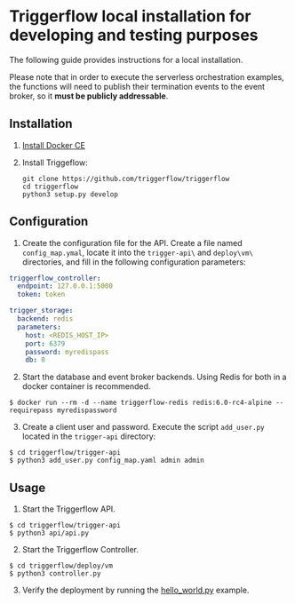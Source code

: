 # Triggerflow local installation for developing and testing purposes

The following guide provides instructions for a local installation.

Please note that in order to execute the serverless orchestration examples, the functions will need to publish their
termination events to the event broker, so it **must be publicly addressable**.

## Installation

1. [Install Docker CE](https://docs.docker.com/engine/install/)


2. Install Triggeflow:

    ```
    git clone https://github.com/triggerflow/triggerflow
    cd triggerflow
    python3 setup.py develop
    ```

## Configuration

1. Create the configuration file for the API. Create a file named `config_map.ymal`, locate it into the `trigger-api\` and `deploy\vm\`
directories, and fill in the following configuration parameters:

```yaml
triggerflow_controller:
  endpoint: 127.0.0.1:5000
  token: token

trigger_storage:
  backend: redis
  parameters:
    host: <REDIS_HOST_IP>
    port: 6379
    password: myredispass
    db: 0
``` 

2. Start the database and event broker backends. Using Redis for both in a docker container is recommended.
```
$ docker run --rm -d --name triggerflow-redis redis:6.0-rc4-alpine --requirepass myredispassword
```

3. Create a client user and password. Execute the script `add_user.py` located in the `trigger-api` directory:
```
$ cd triggerflow/trigger-api
$ python3 add_user.py config_map.yaml admin admin
```

## Usage

1. Start the Triggerflow API.
```
$ cd triggerflow/trigger-api
$ python3 api/api.py
```

2. Start the Triggerflow Controller.
```
$ cd triggerflow/deploy/vm
$ python3 controller.py
```

3. Verify the deployment by running the [hello_world.py](../../examples/hello_world.py) example.

